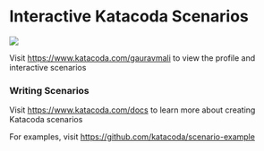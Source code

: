 # Interactive Katacoda Scenarios

[![](http://shields.katacoda.com/katacoda/gauravmali/count.svg)](https://www.katacoda.com/gauravmali "Get your profile on Katacoda.com")

Visit https://www.katacoda.com/gauravmali to view the profile and interactive scenarios

### Writing Scenarios
Visit https://www.katacoda.com/docs to learn more about creating Katacoda scenarios

For examples, visit https://github.com/katacoda/scenario-example
